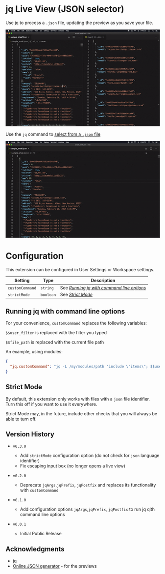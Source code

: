 # jq Live View (JSON selector)

Use jq to process a `.json` file, updating the preview as you
save your file.

![update-file-demo](update-file.gif)

Use the `jq` command to [select from a `.json` file](https://stedolan.github.io/jq/manual/)

![select-command-demo](select-command.gif)

# Configuration

This extension can be configured in User Settings or Workspace settings.

| **Setting**     | **Type**  | **Description**                                                                      |
| --------------- | --------- | ------------------------------------------------------------------------------------ |
| `customCommand` | `string`  | See [_Running jq with command line options_](##Running-jq-with-command-line-options) |
| `strictMode`    | `boolean` | See [_Strict Mode_](##strict-mode)                                                   |

## Running jq with command line options

For your convenience, `customCommand` replaces the following variables:

`$$user_filter` is replaced with the filter you typed

`$$file_path` is replaced with the current file path

An example, using modules:

```json
{
  "jq.customCommand": "jq -L /my/modules/path 'include \"items\"; $$user_filter' $$file_path"
}
```

## Strict Mode

By default, this extension only works with files with a `json` file identifier. Turn this off if you want to use it everywhere.

Strict Mode may, in the future, include other checks that you will always be able to turn off.

## Version History

- `v0.3.0`

  - Add `strictMode` configuration option
    (do not check for `json` language identifier)
  - Fix escaping input box (no longer opens a live view)

- `v0.2.0`

  - Deprecate `jqArgs`,`jqPrefix`, `jqPostfix` and replaces its functionality with `customCommand`

- `v0.1.0`

  - Add configuration options `jqArgs`,`jqPrefix`, `jqPostfix` to run jq qith command line options

- `v0.0.1`
  - Initial Public Release

## Acknowledgments

- [jq](https://stedolan.github.io/jq/)
- [Online JSON generator](https://www.json-generator.com/#) - for the previews
